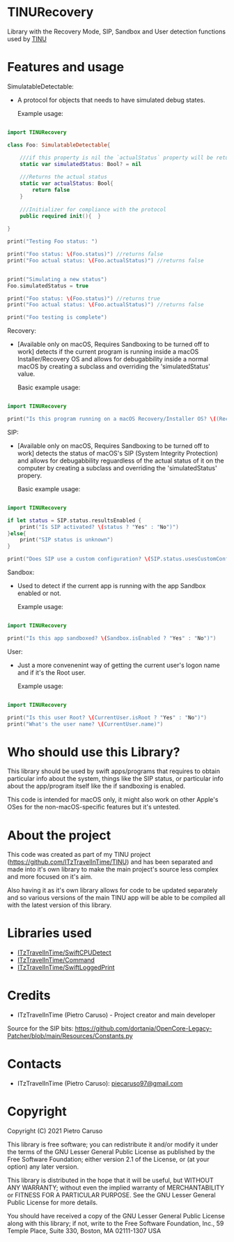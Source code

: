 # TINURecovery

Library with the Recovery Mode, SIP, Sandbox and User detection functions used by [TINU](https://github.com/ITzTravelInTime/TINU)

# Features and usage

SimulatableDetectable:

- A protocol for objects that needs to have simulated debug states. 
    
    Example usage:

```swift

import TINURecovery

class Foo: SimulatableDetectable{

    ///if this property is nil the `actualStatus` property will be returned by the `status` propert, otherwise that will return the value of this property
    static var simulatedStatus: Bool? = nil
    
    ///Returns the actual status
    static var actualStatus: Bool{
        return false
    }
    
    ///Initializer for compliance with the protocol
    public required init(){  }
    
}

print("Testing Foo status: ")

print("Foo status: \(Foo.status)") //returns false
print("Foo actual status: \(Foo.actualStatus)") //returns false


print("Simulating a new status")
Foo.simulatedStatus = true

print("Foo status: \(Foo.status)") //returns true
print("Foo actual status: \(Foo.actualStatus)") //returns false

print("Foo testing is complete")

```

Recovery:

- [Available only on macOS, Requires Sandboxing to be turned off to work] detects if the current program is running inside a macOS Installer/Recovery OS and allows for debugabbility inside a normal macOS by creating a subclass and overriding the 'simulatedStatus' value.

    Basic example usage:

```swift

import TINURecovery

print("Is this program running on a macOS Recovery/Installer OS? \((Recovery.status ? "Yes" : "No"))")

```

SIP:

- [Available only on macOS, Requires Sandboxing to be turned off to work] detects the status of macOS's SIP (System Integrity Protection) and allows for debugabbility reguardless of the actual status of it on the computer by creating a subclass and overriding the 'simulatedStatus' propery.

    Basic example usage:

```swift

import TINURecovery

if let status = SIP.status.resultsEnabled {
    print("Is SIP activated? \(status ? "Yes" : "No")")
}else{
    print("SIP status is unknown")
}

print("Does SIP use a custom configuration? \(SIP.status.usesCustomConfiguration ? "Yes" : "No")")

```

Sandbox: 

- Used to detect if the current app is running with the app Sandbox enabled or not.

    Example usage:

```swift

import TINURecovery

print("Is this app sandboxed? \(Sandbox.isEnabled ? "Yes" : "No")")

```

User:

- Just a more convenenint way of getting the current user's logon name and if it's the Root user.

    Example usage:

```swift

import TINURecovery

print("Is this user Root? \(CurrentUser.isRoot ? "Yes" : "No")")
print("What's the user name? \(CurrentUser.name)")

```

# Who should use this Library?

This library should be used by swift apps/programs that requires to obtain particular info about the system, things like the SIP status, or particular info about the app/program itself like the if sandboxing is enabled.

This code is intended for macOS only, it might also work on other Apple's OSes for the non-macOS-specific features but it's untested.

# About the project

This code was created as part of my TINU project (https://github.com/ITzTravelInTime/TINU) and has been separated and made into it's own library to make the main project's source less complex and more focused on it's aim. 

Also having it as it's own library allows for code to be updated separately and so various versions of the main TINU app will be able to be compiled all with the latest version of this library.

# Libraries used

 - [ITzTravelInTime/SwiftCPUDetect]("https://github.com/ITzTravelInTime/SwiftCPUDetect")
 - [ITzTravelInTime/Command]("https://github.com/ITzTravelInTime/Command")
 - [ITzTravelInTime/SwiftLoggedPrint]( "https://github.com/ITzTravelInTime/SwiftLoggedPrint")

# Credits

 - ITzTravelInTime (Pietro Caruso) - Project creator and main developer
 
 Source for the SIP bits: https://github.com/dortania/OpenCore-Legacy-Patcher/blob/main/Resources/Constants.py

# Contacts

 - ITzTravelInTime (Pietro Caruso): piecaruso97@gmail.com

# Copyright

Copyright (C) 2021 Pietro Caruso

This library is free software; you can redistribute it and/or modify it under the terms of the GNU Lesser General Public License as published by the Free Software Foundation; either version 2.1 of the License, or (at your option) any later version.

This library is distributed in the hope that it will be useful, but WITHOUT ANY WARRANTY; without even the implied warranty of MERCHANTABILITY or FITNESS FOR A PARTICULAR PURPOSE. See the GNU Lesser General Public License for more details.

You should have received a copy of the GNU Lesser General Public License along with this library; if not, write to the Free Software Foundation, Inc., 59 Temple Place, Suite 330, Boston, MA 02111-1307 USA



